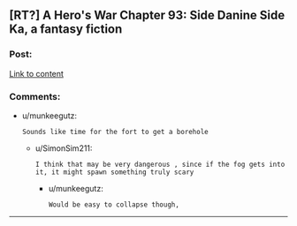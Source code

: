 ## [RT?] A Hero's War Chapter 93: Side Danine Side Ka, a fantasy fiction

### Post:

[Link to content](https://www.fictionpress.com/s/3238329/93/A-Hero-s-War)

### Comments:

- u/munkeegutz:
  ```
  Sounds like time for the fort to get a borehole
  ```

  - u/SimonSim211:
    ```
    I think that may be very dangerous , since if the fog gets into it, it might spawn something truly scary
    ```

    - u/munkeegutz:
      ```
      Would be easy to collapse though,
      ```

---

